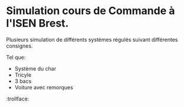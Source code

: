 
# Simulation cours de Commande à l'ISEN Brest.

Plusieurs simulation de différents systèmes régulés suivant différentes consignes.

Tel que:
  - Système du char
  - Tricyle
  - 3 bacs 
  - Voiture avec remorques

:trollface:
